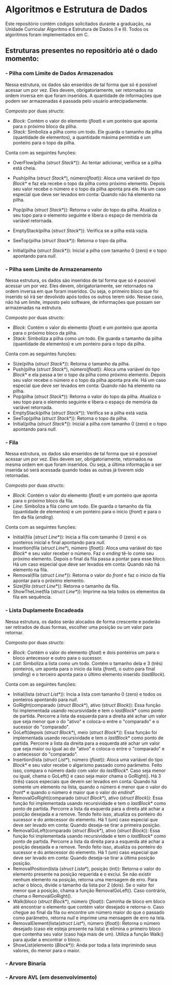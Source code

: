 # Algoritmos e Estrutura de Dados

 Este repositório contém códigos solicitados durante a graduação, na Unidade Curricular Algoritmo e Estrutura de Dados (I e II). Todos os algoritmos foram implementados em C. 

## Estruturas presentes no repositório até o dado momento: 

### - Pilha com Limite de Dados Armazenados
Nessa estrutura, os dados são enseridos de tal forma que só é possível acessar um por vez. Eles devem, obrigatoriamente, ser retornados na ordem inversa em que foram inseridos.
A quantidade de informações que podem ser armazenadas é passada pelo usuário antecipadamente.

Composto por duas *structs*:
- *Block*: Contém o valor do elemento (*float*) e um ponteiro que aponta para o próximo bloco da pliha.
- *Stack*: Simboliza a pilha como um todo. Ele guarda o tamanho da pilha (quantidade de elementos), a quantidade máxima permitida e um ponteiro para o topo da pilha. 

Conta com as seguintes funções:
- OverFlow(pilha (*struct Stack**)): Ao tentar adicionar, verifica se a pilha está cheia.

- Push(pilha (*struct Stack**), número(*float*)): Aloca uma variável do tipo *Block** e faz ela recebe o topo da pilha como próximo elemento. Depois seu valor recebe o número e o topo da pilha aponta pra ele. Há um caso especial que deve ser levados em conta: Quando não há elemento na pilha.
- Pop(pilha (*struct Stack**)): Retorna o valor do topo da pilha. Atualiza o seu topo para o elemento seguinte e libera o espaço de memória da variável retornada.
- EmptyStack(pilha (*struct Stack**)): Verifica se a pilha está vazia.
- SeeTop(pilha (*struct Stack**)): Retorna o topo da pilha.
- Initial(pilha (*struct Stack**)): Inicial a pilha com tamanho 0 (zero) e o topo apontando para *null*.

### - Pilha sem Limite de Armazenamento
Nessa estrutura, os dados são inseridos de tal forma que só é possível acessar um por vez. Eles devem, obrigatoriamente, ser retornados na ordem inversa em que foram inseridos. Ou seja, o primeiro bloco que foi inserido só irá ser devolvido após todos os outros terem sido.
Nesse caso, não há um limite, imposto pelo software, de informações que possam ser armazenadas na estrutura.

Composto por duas *structs*:
- *Block*: Contém o valor do elemento (*float*) e um ponteiro que aponta para o próximo bloco da pliha.
- *Stack*: Simboliza a pilha como um todo. Ele guarda o tamanho da pilha (quantidade de elementos) e um ponteiro para o topo da pilha. 

Conta com as seguintes funções:
- Size(pilha (*struct Stack**)): Retorna o tamanho da pilha.
- Push(pilha (*struct Stack**), número(*float*)): Aloca uma variável do tipo *Block** e ela passa a ter o topo da pilha como próximo elemento. Depois seu valor recebe o número e o topo da pilha aponta pra ele. Há um caso especial que deve ser levados em conta: Quando não há elemento na pilha.
- Pop(pilha (*struct Stack**)): Retorna o valor do topo da pilha. Atualiza o seu topo para o elemento seguinte e libera o espaço de memória da variável retornada.
- EmptyStack(pilha (*struct Stack**)): Verifica se a pilha está vazia.
- SeeTop(pilha (*struct Stack**)): Retorna o topo da pilha.
- Initial(pilha (*struct Stack**)): Inicial a pilha com tamanho 0 (zero) e o topo apontando para *null*.

### - Fila 
Nessa estrutura, os dados são enseridos de tal forma que só é possível acessar um por vez. Eles devem ser, obrigatoriamente, retornados na mesma ordem em que foram inseridos. Ou seja, a última informação a ser inserida só será acessada quando todas as outras já tiverem sido retornadas.

Composto por duas *structs*:
- *Block*: Contém o valor do elemento (*float*) e um ponteiro que aponta para o próximo bloco da fila.
- *Line*: Simboliza a fila como um todo. Ele guarda o tamanho da fila (quantidade de elementos) e um ponteiro para o inicio (*front*) e para o fim da fila (*ending*). 

Conta com as seguintes funções:
- Initial(fila (*struct Line**)): Inicia a fila com tamanho 0 (zero) e os ponteiros inicial e final apontando para *null*.
- Insertion(fila (*struct Line**), número (*float*)): Aloca uma variável do tipo *Block** e seu valor receber o número. Faz o *ending* tê-lo como seu próximo elemento. Depois o final da fila passa a pontar para esse bloco. Há um caso especial que deve ser levados em conta: Quando não há elemento na fila.
- Removal(fila (*struct Line**)): Retorna o valor do *front* e faz o inicio da fila apontar para o próximo elemento.
- Size(*fila (struct Line**)): Retorna o tamanho da fila.
- ShowTheLine(fila (*struct Line**)): Imprime na tela todos os elementos da fila em sequência.

### - Lista Duplamente Encadeada
Nessa estrutura, os dados serão alocados de forma crescente e poderão ser retirados de duas formas, escolher uma posição ou um valor para retornar. 

Composto por duas *structs*:
- *Block*: Contém o valor do elemento (*float*) e dois ponteiros um para o bloco antecessor e outro para o sucessor.
- *List*: Simboliza a lista como um todo. Contém o tamanho dela e 3 (três) ponteiros, um aponta para o inicio da lista (*front*), o outro para final (*ending*) e o terceiro aponta para o último elemento inserido (*lastBlock*).

Conta com as seguintes funções:
- Initial(lista (*struct List**)): Incia a lista com tamanho 0 (zero) e todos os ponteiros apontando para *null*.
- GoRight(comparado (*struct Block**), ativo (*struct Block*)): Essa função foi implementada usando recursividade e tem o *lastBlock** como ponto de partida. Percorre a lista da esquerda para a direita até achar um valor que seja menor que o do "ativo" e coloca-o entre o "comparado" e o sucessor do "comparado".
- GoLeft(depois (*struct Block**), meio (*struct Block**)): Essa função foi implementada usando recursividade e tem o *lastBlock** como ponto de partida. Percorre a lista da direita para a esquerda até achar um valor que seja maior ou igual ao do "ativo" e coloca-o entre o "comparado" e o antecessor do "comparado".
- Insertion(lista (*struct List**), número (*float*)): Aloca uma variável do tipo *Block** e seu valor recebe o algarismo passado como parâmetro. Feito isso, compara o número dado com valor do *lastBlock**. Caso seja menor ou igual, chama o GoLeft() e caso seja maior chama o GoRight(). Há 3 (três) casos especiais que devem ser levados em conta: Quando há somente um elemento na lista, quando o número é menor que o valor do *front** e quando o número é maior que o valor do *endind**.
- RemovalGoRight(comparado (*struct Block**), ativo (*struct Block*)): Essa função foi implementada usando recursividade e tem o *lastBlock** como ponto de partida. Percorre a lista da esquerda para a direita até achar a posição desejada e a remove. Tendo feito isso, atualiza os ponteiro do sucessor e do antecessor do elemento. Há 1 (um) caso especial que deve ser levado em conta: Quando deseja-se tirar a primeira posição.
- RemovalGoLeft(comparado (*struct Block**), ativo (*struct Block*)): Essa função foi implementada usando recursividade e tem o *lastBlock** como ponto de partida. Percorre a lista da direita para a esquerda até achar a posição desejada e a remove. Tendo feito isso, atualiza os ponteiro do sucessor e do antecessor do elemento. Há 1 (um) caso especial que deve ser levado em conta: Quando deseja-se tirar a última posição posição.
- RemovalPosition(lista (*struct Lista**), posição (int)): Retorna o valor do elemento presente na posição requerida e o exclui. Se não existir nenhum elemento na posição, retorna uma mensagem de erro. Para achar o bloco, divide o tamanho da lista por 2 (dois). Se o valor for menor que a posição, chama a função RemovalGoLeft(). Caso contrário, chama o RemovalGoRight().
- Walk(bloco (*struct Block**), número (*float*)): Caminha de bloco em bloco até encontrar o elemento que contém valor desejado e retorna-o. Caso chegue ao final da fila ou encontre um número maior do que o passado como parâmetro, retorna *null* e imprime uma mensagem de erro na tela.
- RemovalElement(lista(*struct List**), número (*float*)): Retorna o número desejado (caso ele esteja presente na lista) e elimina o primeiro bloco que contenha seu valor (caso haja mais de um). Utiliza a função Walk() para ajudar a encontrar o bloco. 
- ShowList(elemento (*Block**)): Anda por toda a lista imprimindo seus valores, do menor para o maior.

### - Arvore Binaria


### - Arvore AVL (em desenvolvimento)

